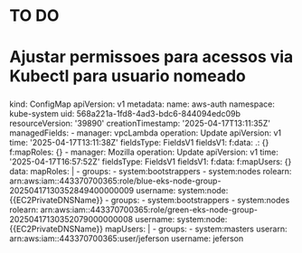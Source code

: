 # TO DO
# Ajustar permissoes para acessos via Kubectl para usuario nomeado
#####
  kind: ConfigMap
  apiVersion: v1
  metadata:
    name: aws-auth
    namespace: kube-system
    uid: 568a221a-1fd8-4ad3-bdc6-844094edc09b
    resourceVersion: '39890'
    creationTimestamp: '2025-04-17T13:11:35Z'
    managedFields:
      - manager: vpcLambda
        operation: Update
        apiVersion: v1
        time: '2025-04-17T13:11:38Z'
        fieldsType: FieldsV1
        fieldsV1:
          f:data:
            .: {}
            f:mapRoles: {}
      - manager: Mozilla
        operation: Update
        apiVersion: v1
        time: '2025-04-17T16:57:52Z'
        fieldsType: FieldsV1
        fieldsV1:
          f:data:
            f:mapUsers: {}
  data:
    mapRoles: |
      - groups:
        - system:bootstrappers
        - system:nodes
        rolearn: arn:aws:iam::443370700365:role/blue-eks-node-group-20250417130352849400000009
        username: system:node:{{EC2PrivateDNSName}}
      - groups:
        - system:bootstrappers
        - system:nodes
        rolearn: arn:aws:iam::443370700365:role/green-eks-node-group-20250417130352079000000008
        username: system:node:{{EC2PrivateDNSName}}
    mapUsers: |
      - groups:
        - system:masters
        userarn: arn:aws:iam::443370700365:user/jeferson
        username: jeferson



